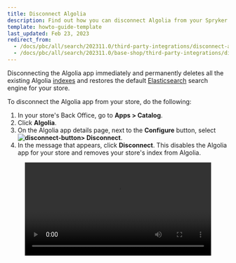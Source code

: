 ```yaml
---
title: Disconnect Algolia
description: Find out how you can disconnect Algolia from your Spryker shop
template: howto-guide-template
last_updated: Feb 23, 2023
redirect_from:
  - /docs/pbc/all/search/202311.0/third-party-integrations/disconnect-algolia.html
  - /docs/pbc/all/search/202311.0/base-shop/third-party-integrations/disconnect-algolia.html
---
```


Disconnecting the Algolia app immediately and permanently deletes all the existing Algolia [indexes](/docs/pbc/all/search/{{page.version}}/base-shop/third-party-integrations/algolia/algolia.html#indexes) and restores the default [Elasticsearch](https://www.elastic.co/elasticsearch/) search engine for your store.

To disconnect the Algolia app from your store, do the following:

1. In your store's Back Office, go to **Apps&nbsp;<span aria-label="and then">></span> Catalog**.
2. Click **Algolia**.
3. On the Algolia app details page, next to the **Configure** button, select **<span class="inline-img">![disconnect-button](https://spryker.s3.eu-central-1.amazonaws.com/docs/aop/user/apps/bazzarvoice/disconnect-button.png)</span><span aria-label="and then">></span> Disconnect**.
4. In the message that appears, click **Disconnect**. This disables the Algolia app for your store and removes your store's index from Algolia.

<figure class="video_container">
    <video width="100%" height="auto" controls>
    <source src="https://spryker.s3.eu-central-1.amazonaws.com/docs/pbc/all/search/algolia/disconnect-algolia/disconnect-algolia.mp4" type="video/mp4">
  </video>
</figure>
